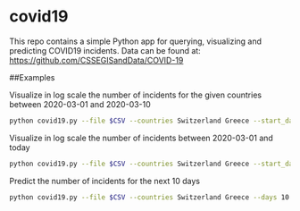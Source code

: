 # covid19

This repo contains a simple Python app for querying, visualizing and predicting COVID19 incidents.
Data can be found at: https://github.com/CSSEGISandData/COVID-19

##Examples

Visualize in log scale the number of incidents for the given countries between 2020-03-01 and 2020-03-10
```bash
python covid19.py --file $CSV --countries Switzerland Greece --start_date 2020-03-01 --end_date 2020-03-10 --log
```

Visualize in log scale the number of incidents between 2020-03-01 and today
```bash
python covid19.py --file $CSV --countries Switzerland Greece --start_date 01-03-2020
```

Predict the number of incidents for the next 10 days
```bash
python covid19.py --file $CSV --countries Switzerland Greece --days 10
```
